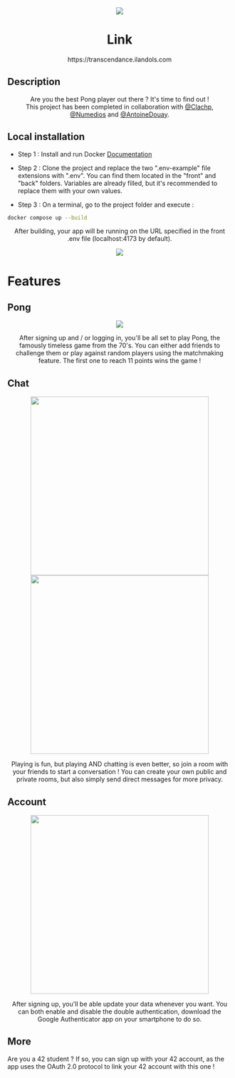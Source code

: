 <div align="center">
	<img src="other/readme_images/main.gif">
</div>

<h1 align="center">
	Link
</h1>
<p align="center">
	https://transcendance.ilandols.com
</p>


## Description
<p align="center">
	Are you the best Pong player out there ? It's time to find out ! <br>
	This project has been completed in collaboration with <a href="https://github.com/Clachp" target="_blank">@Clachp</a>, <a href="https://github.com/Numedios" 		target="_blank">@Numedios</a> and <a href="https://github.com/AntoineDouay" target="_blank">@AntoineDouay</a>.
</p>



## Local installation

- Step 1 : Install and run Docker [Documentation](https://docs.docker.com/engine/install/)

- Step 2 : Clone the project and replace the two ".env-example" file extensions with ".env". You can find them located in the "front" and "back" folders. Variables are already filled, but it's recommended to replace them with your own values.

- Step 3 : On a terminal, go to the project folder and execute :
```bash
docker compose up --build
```

<p align="center">
	After building, your app will be running on the URL specified in the front .env file (localhost:4173 by default).
</p>
<div align="center">
	<img src="other/readme_images/home.png">
</div>


# Features

## Pong
<div align="center">
	<img src="other/readme_images/game.gif">
</div>

<p align="center">
	After signing up and / or logging in, you'll be all set to play Pong, the famously timeless game from the 70's. You can either add friends to challenge them or play against random players using the matchmaking feature. The first one to reach 11 points wins the game !
</p>

## Chat
<div align="center">
	<img src="other/readme_images/chat.png" width="400">
	<img src="other/readme_images/fight.png" width="400">
</div>

<p align="center">
	Playing is fun, but playing AND chatting is even better, so join a room with your friends to start a conversation ! You can create your own public and private rooms, but also simply send direct messages for more privacy.
</p>

## Account
<div align="center">
	<img src="other/readme_images/settings.png" width="400">
</div>

<p align="center">
	After signing up, you'll be able update your data whenever you want. You can both enable and disable the double authentication, download the Google Authenticator app on your smartphone to do so.
</p>

## More
Are you a 42 student ? If so, you can sign up with your 42 account, as the app uses the OAuth 2.0 protocol to link your 42 account with this one !
